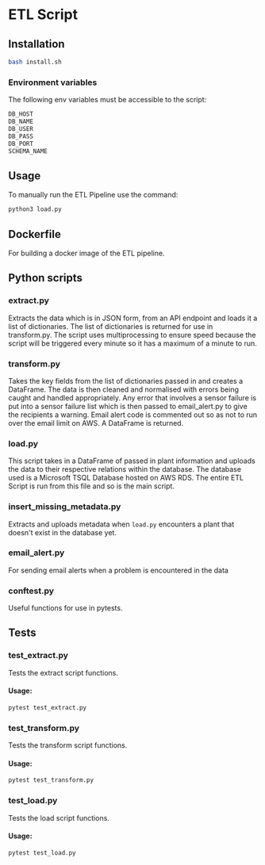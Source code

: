 # ETL Script
## Installation

```sh
bash install.sh
```
### Environment variables

The following env variables must be accessible to the script:
```sh
DB_HOST
DB_NAME
DB_USER
DB_PASS
DB_PORT
SCHEMA_NAME
```


## Usage

To manually run the ETL Pipeline use the command:
```sh
python3 load.py
```

## Dockerfile

For building a docker image of the ETL pipeline.

## Python scripts

### extract.py

Extracts the data which is in JSON form, from an API endpoint and loads it a list of dictionaries. The list of dictionaries is returned for use in transform.py. The script uses multiprocessing to ensure speed because the script will be triggered every minute so it has a maximum of a minute to run.

### transform.py

Takes the key fields from the list of dictionaries passed in and creates a DataFrame. The data is then cleaned and normalised with errors being caught and handled appropriately. Any error that involves a sensor failure is put into a sensor failure list which is then passed to email_alert.py to give the recipients a warning. Email alert code is commented out so as not to run over the email limit on AWS. A DataFrame is returned.

### load.py

This script takes in a DataFrame of passed in plant information and uploads the data to their respective relations within the database. The database used is a Microsoft TSQL Database hosted on AWS RDS. The entire ETL Script is run from this file and so is the main script.

### insert_missing_metadata.py

Extracts and uploads metadata when `load.py` encounters a plant that doesn't exist in the database yet.

### email_alert.py

For sending email alerts when a problem is encountered in the data

### conftest.py

Useful functions for use in pytests.

## Tests

### test_extract.py

Tests the extract script functions.

#### Usage:
```sh
pytest test_extract.py
```

### test_transform.py

Tests the transform script functions.

#### Usage:
```sh
pytest test_transform.py
```

### test_load.py
Tests the load script functions.

#### Usage:
```sh
pytest test_load.py
```
